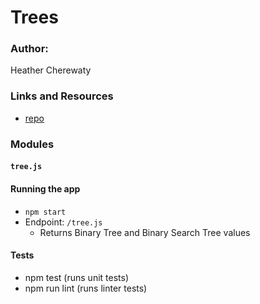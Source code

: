 # Trees

### Author: 
Heather Cherewaty

### Links and Resources

* [repo](https://github.com/hcherewaty/data-structures-and-algorithms)

### Modules
#### `tree.js`

#### Running the app
* `npm start`
* Endpoint: `/tree.js`
  * Returns Binary Tree and Binary Search Tree values

#### Tests
* npm test (runs unit tests)
* npm run lint (runs linter tests)